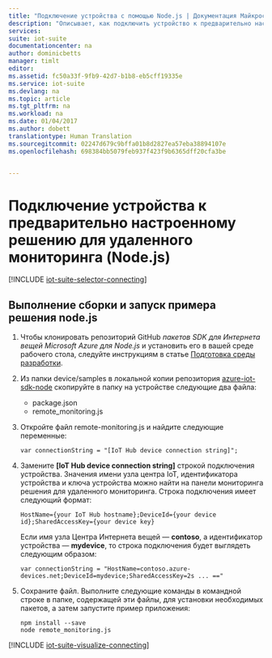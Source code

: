```yaml
---
title: "Подключение устройства с помощью Node.js | Документация Майкрософт"
description: "Описывает, как подключить устройство к предварительно настроенному решению для удаленного мониторинга из набора Azure IoT Suite с помощью приложения, написанного на Node.js."
services: 
suite: iot-suite
documentationcenter: na
author: dominicbetts
manager: timlt
editor: 
ms.assetid: fc50a33f-9fb9-42d7-b1b8-eb5cff19335e
ms.service: iot-suite
ms.devlang: na
ms.topic: article
ms.tgt_pltfrm: na
ms.workload: na
ms.date: 01/04/2017
ms.author: dobett
translationtype: Human Translation
ms.sourcegitcommit: 02247d679c9bffa01b8d2827ea57eba38894107e
ms.openlocfilehash: 698384bb5079feb937f423f9b6365dff20cfa3be


---
```

# <a name="connect-your-device-to-the-remote-monitoring-preconfigured-solution-nodejs"></a>Подключение устройства к предварительно настроенному решению для удаленного мониторинга (Node.js)
[!INCLUDE [iot-suite-selector-connecting](../../includes/iot-suite-selector-connecting.md)]

## <a name="build-and-run-the-nodejs-sample-solution"></a>Выполнение сборки и запуск примера решения node.js
1. Чтобы клонировать репозиторий GitHub *пакетов SDK для Интернета вещей Microsoft Azure для Node.js* и установить его в вашей среде рабочего стола, следуйте инструкциям в статье [Подготовка среды разработки][lnk-github-prepare].
2. Из папки device/samples в локальной копии репозитория [azure-iot-sdk-node][lnk-github-repo] скопируйте в папку на устройстве следующие два файла:
   
   * package.json
   * remote_monitoring.js
3. Откройте файл remote-monitoring.js и найдите следующие переменные:
   
    ```
    var connectionString = "[IoT Hub device connection string]";
    ```
4. Замените **[IoT Hub device connection string]** строкой подключения устройства. Значения имени узла центра IoT, идентификатора устройства и ключа устройства можно найти на панели мониторинга решения для удаленного мониторинга. Строка подключения имеет следующий формат:
   
    ```
    HostName={your IoT Hub hostname};DeviceId={your device id};SharedAccessKey={your device key}
    ```
   
    Если имя узла Центра Интернета вещей — **contoso**, а идентификатор устройства — **mydevice**, то строка подключения будет выглядеть следующим образом:
   
    ```
    var connectionString = "HostName=contoso.azure-devices.net;DeviceId=mydevice;SharedAccessKey=2s ... =="
    ```
5. Сохраните файл. Выполните следующие команды в командной строке в папке, содержащей эти файлы, для установки необходимых пакетов, а затем запустите пример приложения:
   
    ```
    npm install --save
    node remote_monitoring.js
    ```

[!INCLUDE [iot-suite-visualize-connecting](../../includes/iot-suite-visualize-connecting.md)]

[lnk-github-repo]: https://github.com/azure/azure-iot-sdk-node
[lnk-github-prepare]: https://github.com/Azure/azure-iot-sdk-node/blob/master/doc/node-devbox-setup.md



<!--HONumber=Dec16_HO3-->


